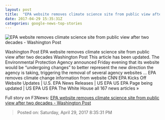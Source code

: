 ```yaml
---
layout: post
title:  "EPA website removes climate science site from public view after two decades - Washington Post"
date: 2017-04-29 15:35:31Z
categories: google-news-top-stories
---
```


![EPA website removes climate science site from public view after two decades - Washington Post](https://img.washingtonpost.com/rf/image_1484w/2010-2019/WashingtonPost/2013/07/17/Local/Images/na-epa0091374087913.JPG)

Washington Post EPA website removes climate science site from public view after two decades Washington Post This article has been updated. The Environmental Protection Agency announced Friday evening that its website would be “undergoing changes” to better represent the new direction the agency is taking, triggering the removal of several agency websites ... EPA removes climate change information from website CNN EPA Kicks Off Website Updates | U.S. EPA News Releases | US EPA US EPA Page being updated | US EPA US EPA The White House all 167 news articles »


Full story on F3News: [EPA website removes climate science site from public view after two decades - Washington Post](http://www.f3nws.com/n/bhNFWF)

> Posted on: Saturday, April 29, 2017 8:35:31 PM
